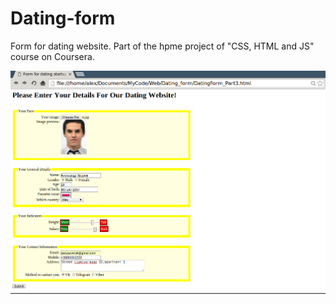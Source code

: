 # Dating-form
Form for dating website. Part of the hpme project of "CSS, HTML and JS" course on Coursera.

![ScreenShot](https://raw.githubusercontent.com/BassJuzz/Dating-form/master/Screenshot.png)
